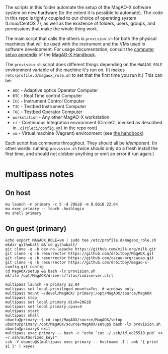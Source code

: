 The scripts in this folder automate the setup of the MagAO-X software system on new hardware (to the extent it is possible to automate). The code in this repo is tightly coupled to our choice of operating system (Linux/CentOS 7), as well as the existence of folders, users, groups, and permissions that make the whole thing work.

The main script that calls the others is `provision.sh` for both the physical machines that will be used with the instrument and the VMs used in software development. For usage documentation, consult the [computer setup appendix](https://magao-x.org/docs/handbook/appendices/computer_setup/computer_setup.html) of the [MagAO-X Handbook](https://magao-x.org/docs/handbook/).

The `provision.sh` script does different things depending on the `MAGAOX_ROLE` environment variable of the machine it's run on. (It makes `/etc/profile.d/magaox_role.sh` to set that the first time you run it.) This can be:

  * `AOC` - Adaptive optics Operator Computer
  * `RTC` - Real Time control Computer
  * `ICC` - Instrument Control Computer
  * `TIC` - Testbed Instrument Computer
  * `TOC` - Testbed Operator Computer
  * `workstation` - Any other MagAO-X workstation
  * `ci` - Continuous Integration environment (CircleCI, invoked as described in [`.circleci/config.yml`](../.circleci/config.yml) in the repo root)
  * `vm` - Virtual machine (Vagrant) environment (see [the handbook](https://magao-x.org/docs/handbook/appendices/development_vm.html))

Each script has comments throughout. They should all be *idempotent*. (In other words: running `provision.sh` twice should only do a fresh install the first time, and should not clobber anything or emit an error if run again.)


# multipass notes

## On host

    mu launch -n primary -c 5 -d 20GiB -m 8.0GiB 22.04
    mu exec primary -- touch .hushlogin
    mu shell primary


## On guest (primary)

    echo export MAGAOX_ROLE=vm | sudo tee /etc/profile.d/magaox_role.sh
    mkdir githubalt && cd githubalt/
    git clone -q -b dev-no-lapacke https://github.com/milk-org/milk.git
    git clone -q -b resurrector https://github.com/drbitboy/MagAOX.git
    git clone -q -b resurrector https://github.com/cacao-org/cacao.git
    git clone -q -b resurrector https://github.com/drbitboy/magao-x-config.git config
    cd MagAOX/setup && bash -lx provision.sh
    mkfifo /opt/MagAOX/drivers/fifos/indiserver.ctrl

```
multipass launch -n primary 22.04
multipass set local.privileged-mounts=Yes  # windows only
multipass mount ~/devel/MagAOX/ primary:/opt/MagAOX/source/MagAOX
multipass stop
multipass set local.primary.disk=20GiB
multipass set local.primary.cpus=4
multipass start
multipass shell
ubuntu@primary:~$ cd /opt/MagAOX/source/MagAOX/setup
ubuntu@primary:/opt/MagAOX/source/MagAOX/setup$ bash -lx provision.sh
ubuntu@primary$ exit
multipass exec primary -- bash -c "echo `cat ~/.ssh/id_ed25519.pub` >> ~/.ssh/authorized_keys"
ssh -Y ubuntu@$(multipass exec primary -- hostname -I | awk '{ print $1 }' ) xeyes
```
